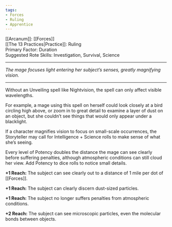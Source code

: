 ```yaml
---
tags:
- Forces
- Ruling
- Apprentice
---
```


[[Arcanum]]: [[Forces]]\
[[The 13 Practices|Practice]]: Ruling\
Primary Factor: Duration\
Suggested Rote Skills: Investigation, Survival, Science

---

_The mage focuses light entering her subject’s senses, greatly magnifying vision._

---

Without an Unveiling spell like Nightvision, the spell can only affect visible wavelengths.

For example, a mage using this spell on herself could look closely at a bird circling high above, or zoom in to great detail to examine a layer of dust on an object, but she couldn’t see things that would only appear under a blacklight.

If a character magnifies vision to focus on small-scale occurrences, the Storyteller may call for Intelligence + Science rolls to make sense of what she’s seeing.

Every level of Potency doubles the distance the mage can see clearly before suffering penalties, although atmospheric conditions can still cloud her view. Add Potency to dice rolls to notice small details.

**+1 Reach:** The subject can see clearly out to a distance of 1 mile per dot of [[Forces]].

**+1 Reach:** The subject can clearly discern dust-sized particles.

**+1 Reach:** The subject no longer suffers penalties from atmospheric conditions.

**+2 Reach:** The subject can see microscopic particles, even the molecular bonds between objects.